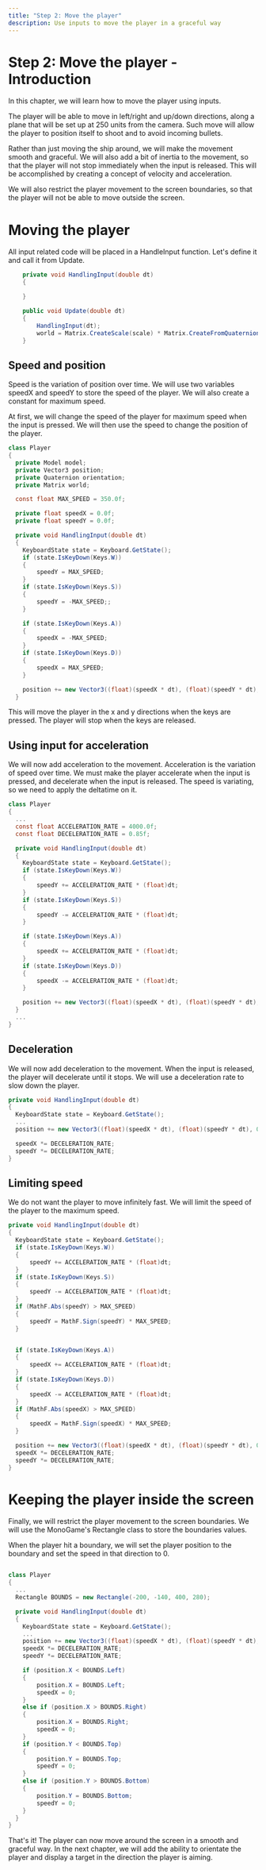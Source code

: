 ```yaml
---
title: "Step 2: Move the player"
description: Use inputs to move the player in a graceful way
---
```


# Step 2: Move the player - Introduction

In this chapter, we will learn how to move the player using inputs.

The player will be able to move in left/right and up/down directions, along a plane that will be set up at 250 units from the camera. Such move will allow the player to position itself to shoot and to avoid incoming bullets.

Rather than just moving the ship around, we will make the movement smooth and graceful. We will also add a bit of inertia to the movement, so that the player will not stop immediately when the input is released. This will be accomplished by creating a concept of velocity and acceleration.

We will also restrict the player movement to the screen boundaries, so that the player will not be able to move outside the screen.

# Moving the player

All input related code will be placed in a HandleInput function. Let's define it and call it from Update.

```csharp
    private void HandlingInput(double dt)
    {

    }

    public void Update(double dt)
    {
        HandlingInput(dt);
        world = Matrix.CreateScale(scale) * Matrix.CreateFromQuaternion(orientation) * Matrix.CreateTranslation(position);
    }
```

## Speed and position

Speed is the variation of position over time. We will use two variables speedX and speedY to store the speed of the player. We will also create a constant for maximum speed.

At first, we will change the speed of the player for maximum speed when the input is pressed. We will then use the speed to change the position of the player.

```csharp
class Player
{
  private Model model;
  private Vector3 position;
  private Quaternion orientation;
  private Matrix world;

  const float MAX_SPEED = 350.0f;

  private float speedX = 0.0f;
  private float speedY = 0.0f;

  private void HandlingInput(double dt)
  {
    KeyboardState state = Keyboard.GetState();
    if (state.IsKeyDown(Keys.W))
    {
        speedY = MAX_SPEED;
    }
    if (state.IsKeyDown(Keys.S))
    {
        speedY = -MAX_SPEED;;
    }

    if (state.IsKeyDown(Keys.A))
    {
        speedX = -MAX_SPEED;
    }
    if (state.IsKeyDown(Keys.D))
    {
        speedX = MAX_SPEED;
    }

    position += new Vector3((float)(speedX * dt), (float)(speedY * dt), 0);
  }
```

This will move the player in the x and y directions when the keys are pressed. The player will stop when the keys are released.

## Using input for acceleration

We will now add acceleration to the movement. Acceleration is the variation of speed over time. We must make the player accelerate when the input is pressed, and decelerate when the input is released. The speed is variating, so we need to apply the deltatime on it.


```csharp
class Player
{
  ...
  const float ACCELERATION_RATE = 4000.0f;
  const float DECELERATION_RATE = 0.85f;

  private void HandlingInput(double dt)
  {
    KeyboardState state = Keyboard.GetState();
    if (state.IsKeyDown(Keys.W))
    {
        speedY += ACCELERATION_RATE * (float)dt;
    }
    if (state.IsKeyDown(Keys.S))
    {
        speedY -= ACCELERATION_RATE * (float)dt;
    }

    if (state.IsKeyDown(Keys.A))
    {
        speedX += ACCELERATION_RATE * (float)dt;
    }
    if (state.IsKeyDown(Keys.D))
    {
        speedX -= ACCELERATION_RATE * (float)dt;
    }

    position += new Vector3((float)(speedX * dt), (float)(speedY * dt), 0);
  }
  ...
}
```

## Deceleration

We will now add deceleration to the movement. When the input is released, the player will decelerate until it stops. We will use a deceleration rate to slow down the player.

```csharp
private void HandlingInput(double dt)
{
  KeyboardState state = Keyboard.GetState();
  ...
  position += new Vector3((float)(speedX * dt), (float)(speedY * dt), 0);

  speedX *= DECELERATION_RATE;
  speedY *= DECELERATION_RATE;
}
```

## Limiting speed

We do not want the player to move infinitely fast. We will limit the speed of the player to the maximum speed.

```csharp
private void HandlingInput(double dt)
{
  KeyboardState state = Keyboard.GetState();
  if (state.IsKeyDown(Keys.W))
  {
      speedY += ACCELERATION_RATE * (float)dt;
  }
  if (state.IsKeyDown(Keys.S))
  {
      speedY -= ACCELERATION_RATE * (float)dt;
  }
  if (MathF.Abs(speedY) > MAX_SPEED)
  {
      speedY = MathF.Sign(speedY) * MAX_SPEED;
  }


  if (state.IsKeyDown(Keys.A))
  {
      speedX += ACCELERATION_RATE * (float)dt;
  }
  if (state.IsKeyDown(Keys.D))
  {
      speedX -= ACCELERATION_RATE * (float)dt;
  }
  if (MathF.Abs(speedX) > MAX_SPEED)
  {
      speedX = MathF.Sign(speedX) * MAX_SPEED;
  }

  position += new Vector3((float)(speedX * dt), (float)(speedY * dt), 0);
  speedX *= DECELERATION_RATE;
  speedY *= DECELERATION_RATE;
}
```

# Keeping the player inside the screen

Finally, we will restrict the player movement to the screen boundaries. We will use the MonoGame's Rectangle class to store the boundaries values.

When the player hit a boundary, we will set the player position to the boundary and set the speed in that direction to 0.

```csharp

class Player
{
  ...
  Rectangle BOUNDS = new Rectangle(-200, -140, 400, 280);

  private void HandlingInput(double dt)
  {
    KeyboardState state = Keyboard.GetState();
    ...
    position += new Vector3((float)(speedX * dt), (float)(speedY * dt), 0);
    speedX *= DECELERATION_RATE;
    speedY *= DECELERATION_RATE;

    if (position.X < BOUNDS.Left)
    {
        position.X = BOUNDS.Left;
        speedX = 0;
    }
    else if (position.X > BOUNDS.Right)
    {
        position.X = BOUNDS.Right;
        speedX = 0;
    }
    if (position.Y < BOUNDS.Top)
    {
        position.Y = BOUNDS.Top;
        speedY = 0;
    }
    else if (position.Y > BOUNDS.Bottom)
    {
        position.Y = BOUNDS.Bottom;
        speedY = 0;
    }
  }
}
```

That's it! The player can now move around the screen in a smooth and graceful way. In the next chapter, we will add the ability to orientate the player and display a target in the direction the player is aiming.

